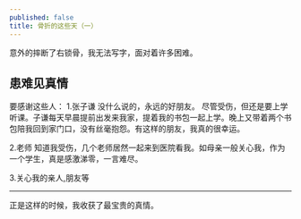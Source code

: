 ```yaml
---
published: false
title: 骨折的这些天（一）
---
```

意外的摔断了右锁骨，我无法写字，面对着许多困难。
## 患难见真情 ##
要感谢这些人：
1.张子谦
没什么说的，永远的好朋友。
尽管受伤，但还是要上学听课。子谦每天早晨提前出发来我家，提着我的书包一起上学。晚上又带着两个书包陪我回到家门口，没有丝毫抱怨。有这样的朋友，我真的很幸运。

2.老师
知道我受伤，几个老师居然一起来到医院看我。如母亲一般关心我，作为一个学生，真是感激涕零，一言难尽。

3.关心我的亲人,朋友等

---
正是这样的时候，我收获了最宝贵的真情。
